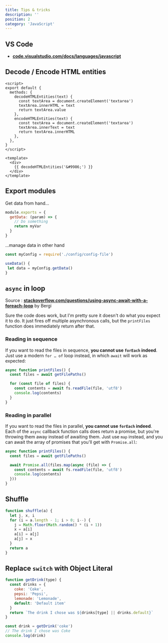 ```yaml
---
title: Tips & tricks
description: ''
position: 2
category: 'JavaScript'
---
```


## VS Code

- [**code.visualstudio.com/docs/languages/javascript**](https://code.visualstudio.com/docs/languages/javascript)

## Decode / Encode HTML entities

```vue
<script>
export default {
  methods: {
    decodeHTMLEntities(text) {
      const textArea = document.createElement('textarea')
      textArea.innerHTML = text
      return textArea.value
    },
    encodeHTMLEntities(text) {
      const textArea = document.createElement('textarea')
      textArea.innerText = text
      return textArea.innerHTML
    },
  },
}
</script>

<template>
  <div>
    {{ decodeHTMLEntities('&#9986;') }}
  </div>
</template>
```

## Export modules

Get data from hand...

```js title="config-file.js"
module.exports = {
  getData: (param) => {
    // Do something
    return myVar
  }
}
```

...manage data in other hand

```js title="use-data.js"
const myConfig = require('./config/config-file')

useData() {
 let data = myConfig.getData()
}
```

## `async` in loop

Source : [**stackoverflow.com/questions/using-async-await-with-a-foreach-loop**](https://stackoverflow.com/questions/37576685/using-async-await-with-a-foreach-loop) by Bergi

Sure the code does work, but I'm pretty sure it doesn't do what you expect it to do. It just fires off multiple asynchronous calls, but the `printFiles` function does immediately return after that.

### Reading in sequence

If you want to read the files in sequence, **you cannot use `forEach` indeed**. Just use a modern `for … of` loop instead, in which `await` will work as expected:

```js
async function printFiles() {
  const files = await getFilePaths()

  for (const file of files) {
    const contents = await fs.readFile(file, 'utf8')
    console.log(contents)
  }
}
```

### Reading in parallel

If you want to read the files in parallel, **you cannot use `forEach` indeed**. Each of the `async` callback function calls does return a promise, but you're throwing them away instead of awaiting them. Just use `map` instead, and you can await the array of promises that you'll get with `Promise.all`:

```js
async function printFiles() {
  const files = await getFilePaths()

  await Promise.all(files.map(async (file) => {
    const contents = await fs.readFile(file, 'utf8')
    console.log(contents)
  }))
}
```

## Shuffle

```js
function shuffle(a) {
  let j, x, i
  for (i = a.length - 1; i > 0; i--) {
    j = Math.floor(Math.random() * (i + 1))
    x = a[i]
    a[i] = a[j]
    a[j] = x
  }
  return a
}
```

## Replace `switch` with Object Literal

```js
function getDrink(type) {
  const drinks = {
    coke: 'Coke',
    pepsi: 'Pepsi',
    lemonade: 'Lemonade',
    default: 'Default item'
  }
  return `The drink I chose was ${drinks[type] || drinks.default}`
}

const drink = getDrink('coke')
// The drink I chose was Coke
console.log(drink)
```
